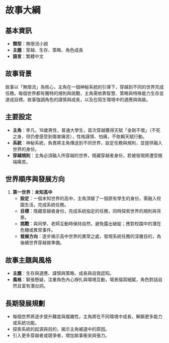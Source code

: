 # 故事大綱

## 基本資訊
- **類型**：無限流小說
- **主題**：穿越、生存、策略、角色成長
- **語言**：繁體中文

## 故事背景
故事以「無限流」為核心，主角在一個神秘系統的引導下，穿越到不同的世界完成任務。每個世界都有獨特的規則與挑戰，主角需依靠智慧、策略與特殊能力生存並達成目標。故事強調角色的謹慎與成長，以及在陌生環境中的適應與偽裝。

## 主要設定
- **主角**：李凡，18歲男性，普通大學生，首次穿越獲得天賦「金剛不壞」（不死之身，但仍會感受到傷害痛苦），性格謹慎、怕痛，不依賴天賦行動。
- **系統**：神秘系統，負責將主角傳送到不同世界，設定任務與規則，並提供融入世界的身份。
- **穿越規則**：主角必須融入所穿越的世界，隱藏穿越者身份，若被發現將遭受極端痛苦。

## 世界順序與發展方向
1. **第一世界：未知高中**
   - **設定**：一個未知世界的高中，主角頂替了一個原有學生的身份，需融入校園生活，完成系統任務。
   - **目標**：隱藏穿越者身份，完成系統指定的任務，同時探索世界的規則與背景。
   - **挑戰**：與同學、老師互動時保持自然，避免露出破綻；應對校園中的潛在危機或異常事件。
   - **發展方向**：逐步揭示高中世界的異常之處，發現系統任務的深層目的，為後續世界穿越做準備。

## 故事主題與風格
- **主題**：生存與適應、謹慎與策略、成長與自我認知。
- **風格**：緊張懸疑，注重角色內心掙扎與環境互動，場景描寫細膩，角色對話自然且富有潛台詞。

## 長期發展規劃
- 每個世界將逐步提升難度與複雜性，主角將在不同環境中成長，解鎖更多能力或系統功能。
- 探索系統的起源與目的，揭示主角被選中的原因。
- 引入更多穿越者或競爭者，增加故事衝突與張力。
